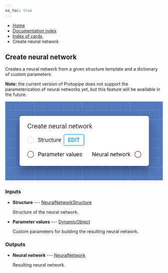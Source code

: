 ```yaml
---
no_toc: true
---
```


<ul class="breadcrumb">
    <li><a href="">Home</a></li>
    <li><a href="documentation">Documentation index</a></li>
    <li><a href="cards/">Index of cards</a></li>
    <li>Create neural network</li>
</ul>

## Create neural network

Creates a neural network from a given structure template and a dictionary of custom parameters.

**Note:** the current version of Protopipe does not support the parameterization of neural networks yet, but this feature will be available in the future.

!["Create neural network" card](assets/img/cards/createNeuralNetwork.png)


### Inputs


* **Structure** --- [NeuralNetworkStructure](types/NeuralNetworkStructure)

  Structure of the neural network.

* **Parameter values** --- [DynamicObject](types/DynamicObject)

  Custom parameters for building the resulting neural network.





### Outputs


* **Neural network** --- [NeuralNetwork](types/NeuralNetwork)

  Resulting neural network.




